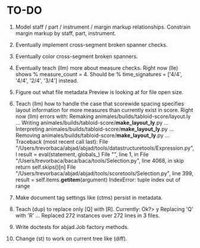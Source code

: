TO-DO
=====

1.  Model staff / part / instrument / margin markup relationships.
    Constrain margin markup by staff, part, instrument.

2.  Eventually implement cross-segment broken spanner checks.

3.  Eventually color cross-segment broken spanners.

4.  Eventually teach (llm) more about measure checks.
    Right now (lle) shows % measure_count = 4.
    Should be % time_signatures = ['4/4', '4/4', '2/4', '3/4'] instead.

5.  Figure out what file metadata Preview is looking at for file open size.

6.  Teach (llm) how to handle the case that scorewide spacing specifies
    layout information for more measures than currently exist in score.
    Right now (llm) errors with:
        Remaking animales/builds/tabloid-score/layout.ly ...
        Writing animales/builds/tabloid-score/__make_layout_ly__.py ...
        Interpreting animales/builds/tabloid-score/__make_layout_ly__.py ...
        Removing animales/builds/tabloid-score/__make_layout_ly__.py ...
        Traceback (most recent call last):
        File "/Users/trevorbaca/abjad/abjad/tools/datastructuretools/Expression.py", l
            result = eval(statement, globals_)
        File "<string>", line 1, in <module>
        File "/Users/trevorbaca/baca/baca/tools/Selection.py", line 4068, in skip
            return self.skips()[n]
        File "/Users/trevorbaca/abjad/abjad/tools/scoretools/Selection.py", line 399, 
            result = self.items.__getitem__(argument)
        IndexError: tuple index out of range

7.  Make document tag settings like (ctms) persist in metadata.

8.  Teach (dup) to replace only [Q] with [R].
    Currently:
    Ok?> y
    Replacing 'Q' with 'R' ...
    Replaced 272 instances over 272 lines in 3 files.

9.  Write doctests for abjad.Job factory methods.

10. Change (st) to work on current tree like (diff).
